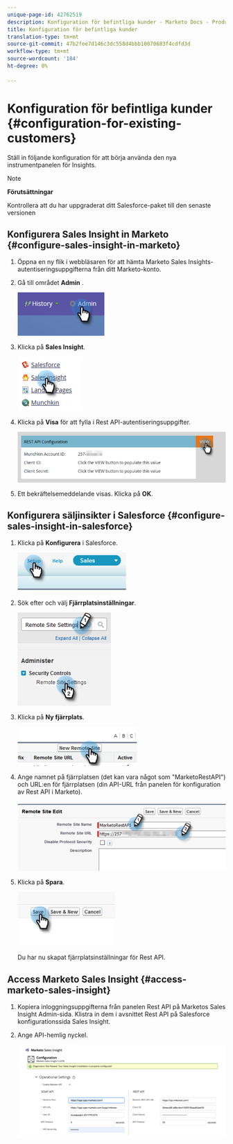```yaml
---
unique-page-id: 42762519
description: Konfiguration för befintliga kunder - Marketo Docs - Produktdokumentation
title: Konfiguration för befintliga kunder
translation-type: tm+mt
source-git-commit: 47b2fee7d146c3dc558d4bbb10070683f4cdfd3d
workflow-type: tm+mt
source-wordcount: '184'
ht-degree: 0%

---
```



# Konfiguration för befintliga kunder {#configuration-for-existing-customers}

Ställ in följande konfiguration för att börja använda den nya instrumentpanelen för Insights.

>[!NOTE]
>
>**Förutsättningar**
>
>Kontrollera att du har uppgraderat ditt Salesforce-paket till den senaste versionen

## Konfigurera Sales Insight in Marketo {#configure-sales-insight-in-marketo}

1. Öppna en ny flik i webbläsaren för att hämta Marketo Sales Insights-autentiseringsuppgifterna från ditt Marketo-konto.
1. Gå till området **Admin** .

   ![](assets/configure-1.png)

1. Klicka på **Sales Insight**.

   ![](assets/configure-2.png)

1. Klicka på **Visa** för att fylla i Rest API-autentiseringsuppgifter.

   ![](assets/configure-3.png)

1. Ett bekräftelsemeddelande visas. Klicka på **OK**.

## Konfigurera säljinsikter i Salesforce {#configure-sales-insight-in-salesforce}

1. Klicka på **Konfigurera** i Salesforce.

   ![](assets/sfdc-1.png)

1. Sök efter och välj **Fjärrplatsinställningar**.

   ![](assets/sfdc-2.png)

1. Klicka på **Ny fjärrplats**.

   ![](assets/sfdc-3.png)

1. Ange namnet på fjärrplatsen (det kan vara något som &quot;MarketoRestAPI&quot;) och URL:en för fjärrplatsen (din API-URL från panelen för konfiguration av Rest API i Marketo).

   ![](assets/sfdc-4.png)

1. Klicka på **Spara**.

   ![](assets/sfdc-5.png)

   Du har nu skapat fjärrplatsinställningar för Rest API.

## Access Marketo Sales Insight {#access-marketo-sales-insight}

1. Kopiera inloggningsuppgifterna från panelen Rest API på Marketos Sales Insight Admin-sida. Klistra in dem i avsnittet Rest API på Salesforce konfigurationssida Sales Insight.
1. Ange API-hemlig nyckel.

   ![](assets/config.png)

